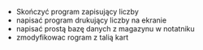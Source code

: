 - Skończyć program zapisujący liczby
- napisać program drukujący liczby na ekranie
- napisać prostą bazę danych z magazynu w notatniku
- zmodyfikowac rogram z talią kart

